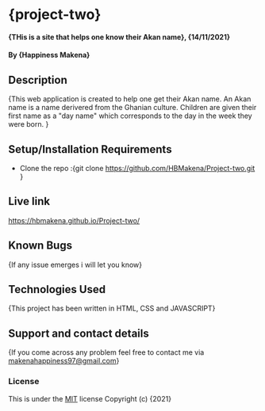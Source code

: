 # {project-two}
#### {THis is a site that helps one know their Akan name}, {14/11/2021}
#### By **{Happiness Makena}**
## Description
{This web application is created to help one get their Akan name. An Akan name is a name derivered from the Ghanian culture. Children are given their first name as a "day name" which corresponds to the day in the week they were born. }
## Setup/Installation Requirements
* Clone the repo :{git clone https://github.com/HBMakena/Project-two.git }
## Live link
https://hbmakena.github.io/Project-two/
## Known Bugs
{If any issue emerges i will let you know}
## Technologies Used
{This project has been written in HTML, CSS and JAVASCRIPT}
## Support and contact details
{If you come across any problem feel free to contact me via makenahappiness97@gmail.com}
### License
This is under the [MIT](LICENSE) license
Copyright (c) {2021}